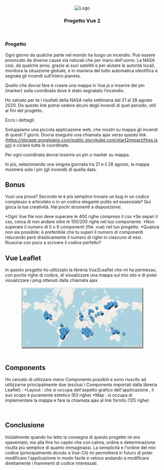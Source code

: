 <!-- Logo -->
<br />
<div align="center">
  <img src="src/assets//fire-logo.png" alt="Logo" width="100" height="80">

  <h3 align="center">Progetto Vue 2</h3>
</div>
<br />

<!-- Consegna -->
### Progetto

Ogni giorno da qualche parte nel mondo ha luogo un incendio.
Può essere provocato da diverse cause sia naturali che per mano dell'uomo.
La NASA così, da qualche anno, grazie ai suoi satelliti e per aiutare le autorità locali,
monitora la situazione globale, e in maniera del tutto automatica identifica e segnala gli incendi sull’intero pianeta.

Quello che dovrai fare è creare una mappa in Vue.js e inserire dei pin (marker) sulla coordinata dove è stato segnalato l’incendio.

Ho salvato per te i risultati della NASA nella settimana dal 21 al 28 agosto 2020.
Da questo link potrai vedere alcuni degli incendi di quel periodo, utili ai fini del progetto.

Ecco i dettagli:

Sviluppiamo una piccola applicazione web, che mostri su mappa gli incendi di questi 7 giorni.
Dovrai eseguire una chiamata ajax verso questo link (https://storage.googleapis.com/public.storykube.com/start2impact/fires.json)
e ciclare tutte le coordinate.

Per ogni coordinata dovrai inserire un pin o marker su mappa.

In più, selezionando una singola giornata tra 21 e il 28 agosto,
la mappa mostrerà solo i pin (gli incendi) di quella data.
<br />

<!-- Bonus -->

## Bonus

Vuoi una prova? Secondo te è più semplice trovare un bug in un codice
complesso e articolato o in un codice elegante pulito ed essenziale?
Qui gioca la tua creatività.
Hai pochi strumenti a disposizione:

*Ogni Vue file non deve superare le 400 righe compreso il css
*Se separi il css, cerca di non andare oltre le 150/200 righe nel tuo
componente.
*Non superare il numero di 5 o 6 componenti (file .vue) nel tuo progetto.
*Qualora non sia possibile: è preferibile che tu superi il numero di componenti
riducendo però drasticamente il numero di righe in ciascuno di essi.
<br />
Riuscirai con poco a scrivere il codice perfetto?
<br />

<!-- Leaflet -->

## Vue Leaflet

In questo progetto ho utilizzato la libreria Vue2Leaflet che mi
ha permesso, con poche righe di codice, di visualizzare una
mappa sul mio sito e di poter visualizzare i ping ottenuti dalla
chiamata ajax

<div align="center">
  <img src="img/map.png" alt="Map" width="400" height="200">
</div>
<br />

<!-- Components -->

## Components

Ho cercato di utilizzare meno Components possibili e sono riuscito ad utilizzarne principalmente due
(esclusi i Components importati dalla libreria Leaflet) :
*Layout : che si occupa dell'aspetto grafico dell'applicazione , il suo scopo è puramente estetico (63 righe)
*Map : si occupa di implementare la mappa e fare la chiamata ajax al link fornito (125 righe)

<!-- Aggiungi dimostrazioni -->
<br />
<!-- Conclusione -->

## Conclusione

Inizialmente quando ho letto la consegna di questo progetto mi ero spaventato,
ma alla fine ho capito che con calma, ordine e determinazione risulta più semplice di quanto immaginassi.
La semplicità e l'ordine del mio codice (principalmente dovuto a Vue-Cli) mi permetterà in futuro di poter modificare
l'applicazione in modo facile e veloce andando a modificare direttamente i frammenti di codice interessati.
